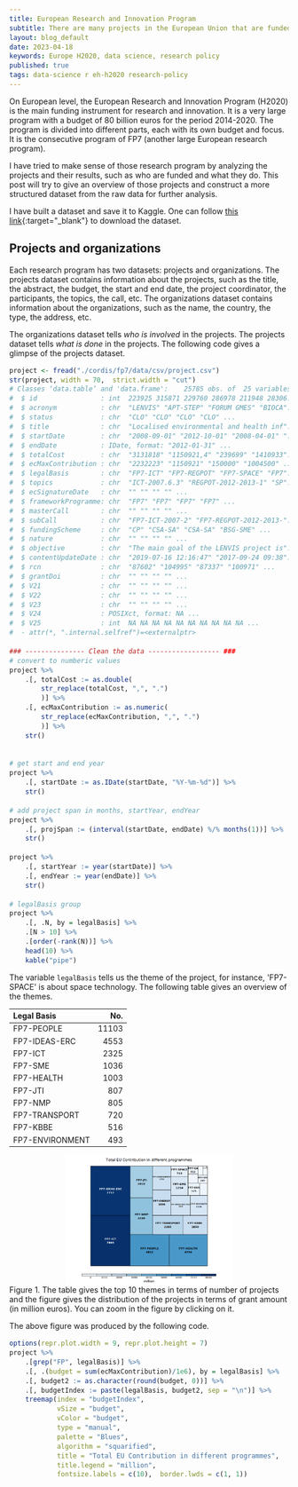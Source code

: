 ```yaml
---
title: European Research and Innovation Program
subtitle: There are many projects in the European Union that are funded by the European Research and Innovation Programme. To make sense of those projects and their results, we have to do lots of data processing and analysis. 
layout: blog_default
date: 2023-04-18
keywords: Europe H2020, data science, research policy
published: true
tags: data-science r eh-h2020 research-policy
---
```


On European level, the European Research and Innovation Program (H2020) is the main funding instrument for research and innovation. It is a very large program with a budget of 80 billion euros for the period 2014-2020. The program is divided into different parts, each with its own budget and focus. It is the consecutive program of FP7 (another large European research program). 

I have tried to make sense of those research program by analyzing the projects and their results, such as who are funded and what they do. This post will try to give an overview of those projects and construct a more structured dataset from the raw data for further analysis.


I have built a dataset and save it to Kaggle. One can follow [this link](https://www.kaggle.com/datasets/oceanumeric/cordis){:target="_blank"} to download the dataset. 


## Projects and organizations 

Each research program has two datasets: projects and organizations. The projects dataset contains information about the projects, such as the title, the abstract, the budget, the start and end date, the project coordinator, the participants, the topics, the call, etc. The organizations dataset contains information about the organizations, such as the name, the country, the type, the address, etc.

The organizations dataset tells _who is involved_ in the projects. The projects dataset tells _what is done_ in the projects. The following code gives a glimpse of the projects dataset.

```R
project <- fread("./cordis/fp7/data/csv/project.csv")
str(project, width = 70,  strict.width = "cut")
# Classes ‘data.table’ and 'data.frame':	25785 obs. of  25 variables:
#  $ id                : int  223925 315871 229760 286978 211948 28306..
#  $ acronym           : chr  "LENVIS" "APT-STEP" "FORUM GMES" "BIOCA"..
#  $ status            : chr  "CLO" "CLO" "CLO" "CLO" ...
#  $ title             : chr  "Localised environmental and health inf"..
#  $ startDate         : chr  "2008-09-01" "2012-10-01" "2008-04-01" "..
#  $ endDate           : IDate, format: "2012-01-31" ...
#  $ totalCost         : chr  "3131818" "1150921,4" "239699" "1410933"..
#  $ ecMaxContribution : chr  "2232223" "1150921" "150000" "1004500" ...
#  $ legalBasis        : chr  "FP7-ICT" "FP7-REGPOT" "FP7-SPACE" "FP7"..
#  $ topics            : chr  "ICT-2007.6.3" "REGPOT-2012-2013-1" "SP"..
#  $ ecSignatureDate   : chr  "" "" "" "" ...
#  $ frameworkProgramme: chr  "FP7" "FP7" "FP7" "FP7" ...
#  $ masterCall        : chr  "" "" "" "" ...
#  $ subCall           : chr  "FP7-ICT-2007-2" "FP7-REGPOT-2012-2013-"..
#  $ fundingScheme     : chr  "CP" "CSA-SA" "CSA-SA" "BSG-SME" ...
#  $ nature            : chr  "" "" "" "" ...
#  $ objective         : chr  "The main goal of the LENVIS project is"..
#  $ contentUpdateDate : chr  "2019-07-16 12:16:47" "2017-09-24 09:38"..
#  $ rcn               : chr  "87602" "104995" "87337" "100971" ...
#  $ grantDoi          : chr  "" "" "" "" ...
#  $ V21               : chr  "" "" "" "" ...
#  $ V22               : chr  "" "" "" "" ...
#  $ V23               : chr  "" "" "" "" ...
#  $ V24               : POSIXct, format: NA ...
#  $ V25               : int  NA NA NA NA NA NA NA NA NA NA ...
#  - attr(*, ".internal.selfref")=<externalptr> 

### --------------- Clean the data ------------------ ###
# convert to numberic values 
project %>%
    .[, totalCost := as.double(
        str_replace(totalCost, ",", ".")
        )] %>%
    .[, ecMaxContribution := as.numeric(
        str_replace(ecMaxContribution, ",", ".")
        )] %>%
    str()


# get start and end year
project %>%
    .[, startDate := as.IDate(startDate, "%Y-%m-%d")] %>%
    str()

# add project span in months, startYear, endYear
project %>%
    .[, projSpan := (interval(startDate, endDate) %/% months(1))] %>%
    str()

project %>%
    .[, startYear := year(startDate)] %>%
    .[, endYear := year(endDate)] %>%
    str()

# legalBasis group
project %>%
    .[, .N, by = legalBasis] %>%
    .[N > 10] %>%
    .[order(-rank(N))] %>%
    head(10) %>%
    kable("pipe")
```

The variable `legalBasis` tells us the theme of the project, for instance, 'FP7-SPACE' is about space technology. The following table gives an overview of the themes.

<div class="table-figure-wrapper" markdown="block">

|Legal Basis      | No.|
|:---------------|-----:|
|FP7-PEOPLE      | 11103|
|FP7-IDEAS-ERC   |  4553|
|FP7-ICT         |  2325|
|FP7-SME         |  1036|
|FP7-HEALTH      |  1003|
|FP7-JTI         |   807|
|FP7-NMP         |   805|
|FP7-TRANSPORT   |   720|
|FP7-KBBE        |   516|
|FP7-ENVIRONMENT |   493|

<div class='sub-figure'>
    <img src="/images/blog/fp7-contributions.png"
         alt="Airbus patents distribution" class="zoom-img"
         style="width: 60%; display: block; margin: 0 auto;"/>
</div>

<div class='caption'>
        <span class='caption-label'>Figure 1.</span> The table gives the top 10 themes in terms of number of projects and the figure gives the distribution of the projects in terms of grant amount (in million euros). You can zoom in the figure by clicking on it.
</div>
</div>

The above figure was produced by the following code.

```R
options(repr.plot.width = 9, repr.plot.height = 7)
project %>%
    .[grep("FP", legalBasis)] %>%
    .[, .(budget = sum(ecMaxContribution)/1e6), by = legalBasis] %>%
    .[, budget2 := as.character(round(budget, 0))] %>% 
    .[, budgetIndex := paste(legalBasis, budget2, sep = "\n")] %>%
    treemap(index = "budgetIndex",
            vSize = "budget",
            vColor = "budget",
            type = "manual",
            palette = "Blues",
            algorithm = "squarified",
            title = "Total EU Contribution in different programmes",
            title.legend = "million",
            fontsize.labels = c(10),  border.lwds = c(1, 1))
``` 



